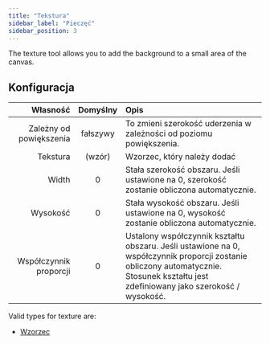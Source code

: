 ```yaml
---
title: "Tekstura"
sidebar_label: "Pieczęć"
sidebar_position: 3
---
```


The texture tool allows you to add the background to a small area of the canvas.

## Konfiguracja

|                Własność | Domyślny | Opis                                                                                                                                                                                  |
| -----------------------:|:--------:|:------------------------------------------------------------------------------------------------------------------------------------------------------------------------------------- |
| Zależny od powiększenia | fałszywy | To zmieni szerokość uderzenia w zależności od poziomu powiększenia.                                                                                                                   |
|                Tekstura |  (wzór)  | Wzorzec, który należy dodać                                                                                                                                                           |
|                   Width |    0     | Stała szerokość obszaru. Jeśli ustawione na 0, szerokość zostanie obliczona automatycznie.                                                                                            |
|                Wysokość |    0     | Stała wysokość obszaru. Jeśli ustawione na 0, wysokość zostanie obliczona automatycznie.                                                                                              |
|  Współczynnik proporcji |    0     | Ustalony współczynnik kształtu obszaru. Jeśli ustawione na 0, współczynnik proporcji zostanie obliczony automatycznie. Stosunek kształtu jest zdefiniowany jako szerokość / wysokość. |

Valid types for texture are:

* [Wzorzec](../background#pattern)
